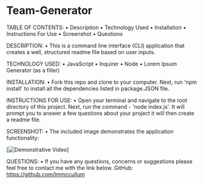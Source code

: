 # Team-Generator

TABLE OF CONTENTS:
• Description
• Technology Used
• Installation
• Instructions For Use
• Screenshot
• Questions

DESCRIPTION:
• This is a command line interface (CLI) application that creates a well, structured readme file based on user inputs.

TECHNOLOGY USED:
• JavaScript
• Inquirer
• Node
• Lorem Ipsum Generator (as a filler)

INSTALLATION:
• Fork this repo and clone to your computer. Next, run 'npm install' to install all the dependencies listed in package.JSON file.

INSTRUCTIONS FOR USE:
• Open your terminal and navigate to the root directory of this project. Next, run the command - 'node index.js'. It will prompt you to answer a few questions about your project it will then create a readme file.

SCREENSHOT:
• The included image demonstrates the application functionality:

[![Demonstrative Video]()]

QUESTIONS:
• If you have any questions, concerns or suggestions please feel free to contact me with the link below.
GitHub: https://github.com/lmmccullum
